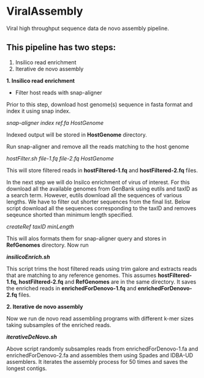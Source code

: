 # ViralAssembly
Viral high throughput sequence  data de novo assembly pipeline.

## This pipeline has two steps:
1. Insilico read enrichment
1. Iterative de novo assembly

**1. Insilico read enrichment**
* Filter host reads with snap-aligner

Prior to this step, download host genome(s) sequence in fasta format and index it using snap index.

_snap-aligner index ref.fa HostGenome_

Indexed output will be stored in **HostGenome** directory.

Run snap-aligner and remove all the reads matching to the host genome

_hostFilter.sh file-1.fq file-2.fq HostGenome_

This will store filtered reads in **hostFiltered-1.fq** and **hostFiltered-2.fq** files.

In the next step we will do Insilco enrichment of virus of interest. For this download all the available genomes from GenBank using eutils and taxID as a search term. However, eutils download all the sequences of various lengths. We have to filter out shorter sequences from the final list. Below script download all the sequences corresponding to the taxID and removes seqeunce shorted than minimum length specified.
 
_createRef taxID minLength_

This will alos formats them for snap-aligner query and stores in **RefGenomes** directory. Now run 

**_insilicoEnrich.sh_**

This script trims the host filtered reads using trim galore and extracts reads that are matching to any reference genomes. This assumes **hostFiltered-1.fq, hostFiltered-2.fq** and **RefGenomes** are in the same directory. It saves the enriched reads in **enrichedForDenovo-1.fq** and **enrichedForDenovo-2.fq** files.

**2. Iterative de novo assembly**

Now we run de novo read assembling programs with different k-mer sizes taking subsamples of the enriched reads. 

**_iterativeDeNovo.sh_**

Above script randomly subsamples reads from enrichedForDenovo-1.fa and enrichedForDenovo-2.fa and assembles them using Spades and IDBA-UD assemblers. It iterates the assembly process for 50 times and saves the longest contigs. 
